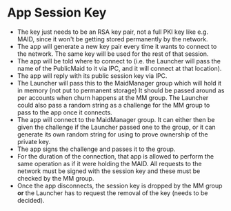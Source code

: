 # App Session Key

* The key just needs to be an RSA key pair, not a full PKI key like e.g. MAID, since it won't be getting stored permanently by the network.
* The app will generate a new key pair every time it wants to connect to the network.  The same key will be used for the rest of that session.
* The app will be told where to connect to (i.e. the Launcher will pass the name of the PublicMaid to it via IPC, and it will connect at that location).
* The app will reply with its public session key via IPC.
* The Launcher will pass this to the MaidManager group which will hold it in memory (not put to permanent storage)  It should be passed around as per accounts when churn happens at the MM group.  The Launcher could also pass a random string as a challenge for the MM group to pass to the app once it connects.
* The app will connect to the MaidManager group.  It can either then be given the challenge if the Launcher passed one to the group, or it can generate its own random string for using to prove ownership of the private key.
* The app signs the challenge and passes it to the group.
* For the duration of the connection, that app is allowed to perform the same operation as if it were holding the MAID.  All requests to the network must be signed with the session key and these must be checked by the MM group.
* Once the app disconnects, the session key is dropped by the MM group **or** the Launcher has to request the removal of the key (needs to be decided).
